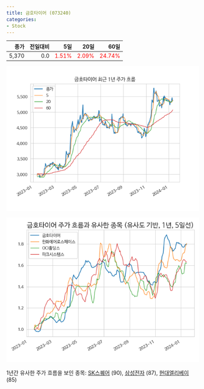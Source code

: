 ```yaml
---
title: 금호타이어 (073240)
categories:
- Stock
---
```


|종가|전일대비|5일|20일|60일|
|---:|-------:|--:|---:|---:|
|5,370|0.0|<span style="color: red">1.51%</span>|<span style="color: red">2.09%</span>|<span style="color: red">24.74%</span>|


<!-- more -->

![073240](/assets/images/stock/073240.png)

![073240](/assets/images/stock/073240_sim.png)

1년간 유사한 주가 흐름을 보인 종목:
[SK스퀘어](/stock/402340/) (90),
[삼성전자](/stock/005930/) (87),
[현대엘리베이](/stock/017800/) (85)